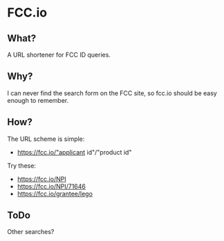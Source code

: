 FCC.io
======

What?
-----
A URL shortener for FCC ID queries.

Why?
----
I can never find the search form on the FCC site, so fcc.io should be easy
enough to remember.

How?
----
The URL scheme is simple:
 - https://fcc.io/"applicant id"/"product id"

Try these:
 - https://fcc.io/NPI
 - https://fcc.io/NPI/71646
 - https://fcc.io/grantee/lego

ToDo
----
Other searches?
